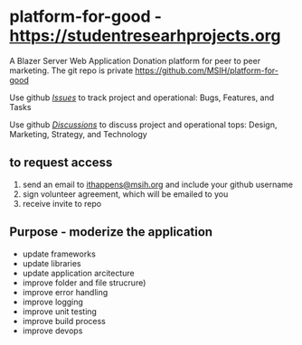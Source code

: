 # platform-for-good - https://studentresearhprojects.org
A Blazer Server Web Application Donation platform for peer to peer marketing. The git repo is private https://github.com/MSIH/platform-for-good

Use github [*Issues*](../../issues)  to track project and operational: Bugs, Features, and Tasks

Use github [*Discussions*](../../discussions/categories/general) to discuss project and operational tops: Design, Marketing, Strategy, and Technology


## to request access
1. send an email to ithappens@msih.org and include your github username
2. sign volunteer agreement, which will be emailed to you
3. receive invite to repo

## Purpose - moderize the application
- update frameworks
- update libraries
- update application arcitecture
- improve folder and file strucrure)
- improve error handling
- improve logging
- improve unit testing
- improve build process
- improve devops
